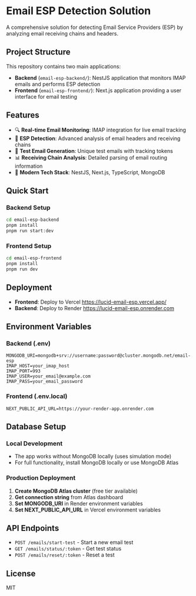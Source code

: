 # Email ESP Detection Solution

A comprehensive solution for detecting Email Service Providers (ESP) by analyzing email receiving chains and headers.

## Project Structure

This repository contains two main applications:

- **Backend** (`email-esp-backend/`): NestJS application that monitors IMAP emails and performs ESP detection
- **Frontend** (`email-esp-frontend/`): Next.js application providing a user interface for email testing

## Features

- 🔍 **Real-time Email Monitoring**: IMAP integration for live email tracking
- 📧 **ESP Detection**: Advanced analysis of email headers and receiving chains
- 🎯 **Test Email Generation**: Unique test emails with tracking tokens
- 📊 **Receiving Chain Analysis**: Detailed parsing of email routing information
- 🚀 **Modern Tech Stack**: NestJS, Next.js, TypeScript, MongoDB

## Quick Start

### Backend Setup

```bash
cd email-esp-backend
pnpm install
pnpm run start:dev
```

### Frontend Setup

```bash
cd email-esp-frontend
pnpm install
pnpm run dev
```

## Deployment

- **Frontend**: Deploy to Vercel https://lucid-email-esp.vercel.app/
- **Backend**: Deploy to Render https://lucid-email-esp.onrender.com

## Environment Variables

### Backend (.env)
```
MONGODB_URI=mongodb+srv://username:password@cluster.mongodb.net/email-esp
IMAP_HOST=your_imap_host
IMAP_PORT=993
IMAP_USER=your_email@example.com
IMAP_PASS=your_email_password
```

### Frontend (.env.local)
```
NEXT_PUBLIC_API_URL=https://your-render-app.onrender.com
```

## Database Setup

### Local Development
- The app works without MongoDB locally (uses simulation mode)
- For full functionality, install MongoDB locally or use MongoDB Atlas

### Production Deployment
1. **Create MongoDB Atlas cluster** (free tier available)
2. **Get connection string** from Atlas dashboard
3. **Set MONGODB_URI** in Render environment variables
4. **Set NEXT_PUBLIC_API_URL** in Vercel environment variables

## API Endpoints

- `POST /emails/start-test` - Start a new email test
- `GET /emails/status/:token` - Get test status
- `POST /emails/reset/:token` - Reset a test

## License

MIT
